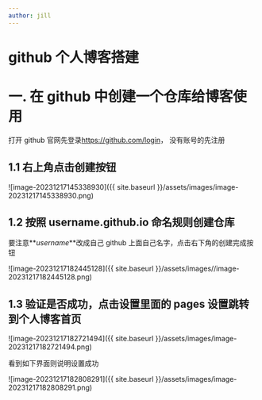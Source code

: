 ```yaml
---
author: jill
---
```


# github 个人博客搭建

# 一. 在 github 中创建一个仓库给博客使用

打开 github 官网先登录<https://github.com/login>， 没有账号的先注册

## 1.1 右上角点击创建按钮

![image-20231217145338930]({{ site.baseurl }}/assets/images/image-20231217145338930.png)

## 1.2 按照 username.github.io 命名规则创建仓库

要注意**_username_**改成自己 github 上面自己名字，点击右下角的创建完成按钮

![image-20231217182445128]({{ site.baseurl }}/assets/images//image-20231217182445128.png)

## 1.3 验证是否成功，点击设置里面的 pages 设置跳转到个人博客首页

![image-20231217182721494]({{ site.baseurl }}/assets/images/image-20231217182721494.png)

看到如下界面则说明设置成功

![image-20231217182808291]({{ site.baseurl }}/assets/images/image-20231217182808291.png)
